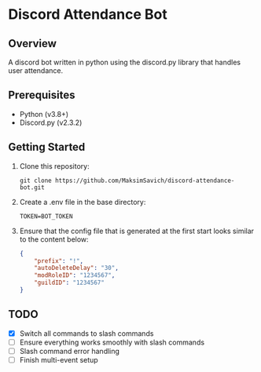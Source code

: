 # Discord Attendance Bot

## Overview

A discord bot written in python using the discord.py library that handles user attendance.

## Prerequisites

- Python (v3.8+)
- Discord.py (v2.3.2)

## Getting Started

1. Clone this repository:

   ```shell
   git clone https://github.com/MaksimSavich/discord-attendance-bot.git

2. Create a .env file in the base directory:
    ```env
    TOKEN=BOT_TOKEN
3. Ensure that the config file that is generated at the first start looks similar to the content below:
    ```json
    {
        "prefix": "!",
        "autoDeleteDelay": "30",
        "modRoleID": "1234567",
        "guildID": "1234567"
    }

## TODO
- [x] Switch all commands to slash commands
- [ ] Ensure everything works smoothly with slash commands
- [ ] Slash command error handling
- [ ] Finish multi-event setup